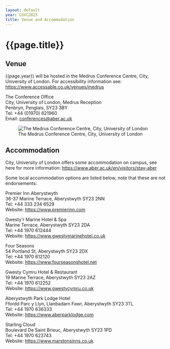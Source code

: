 ```yaml
---
layout: default
year: CGVC2023
title: Venue and Accommodation
---
```


# {{page.title}}

## Venue

{{page.year}} will be hosted in the Medrus Conference Centre, City, University of London.
For accessibility information see: <https://www.accessable.co.uk/venues/medrus>

The Conference Office <br>
City, University of London, Medrus Reception <br>
Penbryn, Penglais, SY23 3BY <br>
Tel: +44 (01970) 621960 <br>
Email: <a href="mailto:conferences@aber.ac.uk">conferences@aber.ac.uk</a>

<figure class="figure">
    <img src="/assets/img/CGVC2023/Medrus-Conference-Centre.jpg" class="figure-img img-fluid rounded"
        alt="The Medrus Conference Centre, City, University of London">
    <figcaption class="figure-caption text-center">
        The Medrus Conference Centre, City, University of London
    </figcaption>
</figure>

## Accommodation

City, University of London offers some accommodation on campus, see here for more information: <https://www.aber.ac.uk/en/visitors/stay-aber>

Some local accommodation options are listed below, note that these are not endorsements:

Premier Inn Aberystwyth <br>
36-37 Marine Terrace, Aberystwyth SY23 2NN <br>
Tel: +44 333 234 6529 <br>
Website: <https://www.premierinn.com> <br>

Gwesty'r Marine Hotel & Spa <br>
Marine Terrace, Aberystwyth SY23 2DA <br>
Tel: +44 1970 612444 <br>
Website: <https://www.gwestymarinehotel.co.uk> <br>

Four Seasons <br>
54 Portland St, Aberystwyth SY23 2DX <br>
Tel: +44 1970 612120 <br>
Website: <https://www.fourseasonshotel.net> <br>

Gwesty Cymru Hotel & Restaurant <br>
19 Marine Terrace, Aberystwyth SY23 2AZ <br>
Tel: +44 1970 612252 <br>
Website: <https://www.gwestycymru.co.uk> <br>

Aberystwyth Park Lodge Hotel <br>
Ffordd Parc y Llyn, Llanbadarn Fawr, Aberystwyth SY23 3TL <br>
Tel: +44 1970 636333 <br>
Website: <https://www.aberparklodge.com> <br>

Starling Cloud <br>
Boulevard De Saint Brieuc, Aberystwyth SY23 1PD <br>
Tel: +44 1970 623743 <br>
Website: <https://www.marstonsinns.co.uk>
